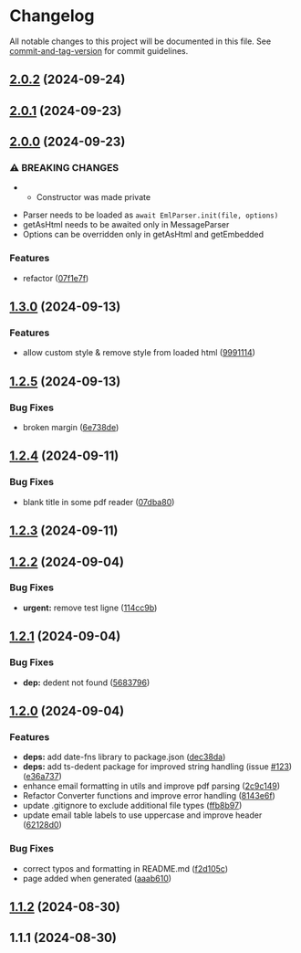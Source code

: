 # Changelog

All notable changes to this project will be documented in this file. See [commit-and-tag-version](https://github.com/absolute-version/commit-and-tag-version) for commit guidelines.

## [2.0.2](https://github.com/Mara-Li/Archivette/compare/v2.0.1...v2.0.2) (2024-09-24)

## [2.0.1](https://github.com/Mara-Li/Archivette/compare/v2.0.0...v2.0.1) (2024-09-23)

## [2.0.0](https://github.com/Mara-Li/Archivette/compare/v1.3.0...v2.0.0) (2024-09-23)


### ⚠ BREAKING CHANGES

*  - Constructor was made private
 - Parser needs to be loaded as `await EmlParser.init(file, options)`
 - getAsHtml needs to be awaited only in MessageParser
 - Options can be overridden only in getAsHtml and getEmbedded

### Features

* refactor ([07f1e7f](https://github.com/Mara-Li/Archivette/commit/07f1e7faf2a390eebc27fb3ee9c7e438925d470e))

## [1.3.0](https://github.com/Mara-Li/Archivette/compare/v1.2.5...v1.3.0) (2024-09-13)


### Features

* allow custom style & remove style from loaded html ([9991114](https://github.com/Mara-Li/Archivette/commit/9991114d1d707bf2b52a2c55d9eda2e0a81accb3))

## [1.2.5](https://github.com/Mara-Li/Archivette/compare/v1.2.4...v1.2.5) (2024-09-13)


### Bug Fixes

* broken margin ([6e738de](https://github.com/Mara-Li/Archivette/commit/6e738de2ca2bc13c171d6bc39953cc3f992b7010))

## [1.2.4](https://github.com/Mara-Li/Archivette/compare/v1.2.3...v1.2.4) (2024-09-11)


### Bug Fixes

* blank title in some pdf reader ([07dba80](https://github.com/Mara-Li/Archivette/commit/07dba80f6c29213bdbdd6f25ac8324dd2ae38f9a))

## [1.2.3](https://github.com/Mara-Li/Archivette/compare/v1.2.2...v1.2.3) (2024-09-11)

## [1.2.2](https://github.com/Mara-Li/Archivette/compare/v1.2.1...v1.2.2) (2024-09-04)


### Bug Fixes

* **urgent:** remove test ligne ([114cc9b](https://github.com/Mara-Li/Archivette/commit/114cc9bf596358ae2bda6e5b862f7bddbf1498be))

## [1.2.1](https://github.com/Mara-Li/Archivette/compare/v1.2.0...v1.2.1) (2024-09-04)


### Bug Fixes

* **dep:** dedent not found ([5683796](https://github.com/Mara-Li/Archivette/commit/5683796510e262a957f8985d750f742a8ff771d5))

## [1.2.0](https://github.com/Mara-Li/Archivette/compare/v1.1.2...v1.2.0) (2024-09-04)


### Features

* **deps:** add date-fns library to package.json ([dec38da](https://github.com/Mara-Li/Archivette/commit/dec38da3145a51c588fa72414dfad2241427ab75))
* **deps:** add ts-dedent package for improved string handling (issue [#123](https://github.com/Mara-Li/Archivette/issues/123)) ([e36a737](https://github.com/Mara-Li/Archivette/commit/e36a7376ae120318df1eada7a541d9052a0e7145))
* enhance email formatting in utils and improve pdf parsing ([2c9c149](https://github.com/Mara-Li/Archivette/commit/2c9c1493b5bb0e2bceedbb123ff4fcb2aeee58bf))
* Refactor Converter functions and improve error handling ([8143e6f](https://github.com/Mara-Li/Archivette/commit/8143e6f789b98e571d7a8ddd62e5437ceb7c314b))
* update .gitignore to exclude additional file types ([ffb8b97](https://github.com/Mara-Li/Archivette/commit/ffb8b9717db89f4a3469c1cffd98f78f3697044b))
* update email table labels to use uppercase and improve header ([62128d0](https://github.com/Mara-Li/Archivette/commit/62128d0987efaf4d39771b5e36e5afd96a642412))


### Bug Fixes

* correct typos and formatting in README.md ([f2d105c](https://github.com/Mara-Li/Archivette/commit/f2d105c5a6b2a95209e2f3d08f5f4951f36f913e))
* page added when generated ([aaab610](https://github.com/Mara-Li/Archivette/commit/aaab610757cfb0ea11469be24796cb0fcc1228d6))

## [1.1.2](https://github.com/Mara-Li/Archivette/compare/v1.1.1...v1.1.2) (2024-08-30)

## 1.1.1 (2024-08-30)
